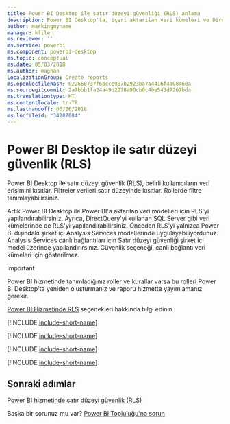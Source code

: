 ```yaml
---
title: Power BI Desktop ile satır düzeyi güvenliği (RLS) anlama
description: Power BI Desktop'ta, içeri aktarılan veri kümeleri ve DirectQuery için satır düzeyi güvenliği yapılandırma.
author: markingmyname
manager: kfile
ms.reviewer: ''
ms.service: powerbi
ms.component: powerbi-desktop
ms.topic: conceptual
ms.date: 05/03/2018
ms.author: maghan
LocalizationGroup: Create reports
ms.openlocfilehash: 022668737f6bcce987b2923ba7a4416f4a08460a
ms.sourcegitcommit: 2a7bbb1fa24a49d2278a90cb0c4be543d7267bda
ms.translationtype: HT
ms.contentlocale: tr-TR
ms.lasthandoff: 06/26/2018
ms.locfileid: "34287084"
---
```

# <a name="row-level-security-rls-with-power-bi-desktop"></a>Power BI Desktop ile satır düzeyi güvenlik (RLS)
Power BI Desktop ile satır düzeyi güvenlik (RLS), belirli kullanıcıların veri erişimini kısıtlar. Filtreler verileri satır düzeyinde kısıtlar. Rollerde filtre tanımlayabilirsiniz.

Artık Power BI Desktop ile Power BI'a aktarılan veri modelleri için RLS'yi yapılandırabilirsiniz. Ayrıca, DirectQuery'yi kullanan SQL Server gibi veri kümelerinde de RLS'yi yapılandırabilirsiniz. Önceden RLS'yi yalnızca Power BI dışındaki şirket içi Analysis Services modellerinde uygulayabiliyordunuz. Analysis Services canlı bağlantıları için Satır düzeyi güvenliği şirket içi model üzerinde yapılandırırsınız. Güvenlik seçeneği, canlı bağlantı veri kümeleri için gösterilmez.

> [!IMPORTANT]
> Power BI hizmetinde tanımladığınız roller ve kurallar varsa bu rolleri Power BI Desktop'ta yeniden oluşturmanız ve raporu hizmette yayımlamanız gerekir.
> 
> 

[Power BI Hizmetinde RLS](service-admin-rls.md) seçenekleri hakkında bilgi edinin.

[!INCLUDE [include-short-name](./includes/rls-desktop-define-roles.md)]

[!INCLUDE [include-short-name](./includes/rls-desktop-view-as-roles.md)]

[!INCLUDE [include-short-name](./includes/rls-limitations.md)]

[!INCLUDE [include-short-name](./includes/rls-faq.md)]

## <a name="next-steps"></a>Sonraki adımlar
[Power BI hizmetinde satır düzeyi güvenlik (RLS)](service-admin-rls.md)  

Başka bir sorunuz mu var? [Power BI Topluluğu'na sorun](http://community.powerbi.com/)

